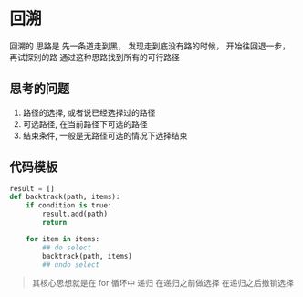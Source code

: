 # 回溯

回溯的 思路是 先一条道走到黑， 发现走到底没有路的时候， 开始往回退一步， 再试探别的路
通过这种思路找到所有的可行路径

## 思考的问题
1. 路径的选择, 或者说已经选择过的路径
2. 可选路径, 在当前路径下可选的路径
3. 结束条件, 一般是无路径可选的情况下选择结束

## 代码模板
```python
result = []
def backtrack(path, items):
    if condition is true:
        result.add(path)
        return

    for item in items:
        ## do select 
        backtrack(path, items)
        ## undo select 

```
> 其核心思想就是在 for 循环中 递归
> 在递归之前做选择 
> 在递归之后撤销选择
> 
